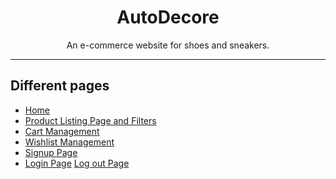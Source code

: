 <h1 align="center">AutoDecore</h1>
<p align="center" >An e-commerce website for shoes and sneakers.</p>

---

## Different pages

- [Home](https://walk-store.netlify.app/)
- [Product Listing Page and Filters](https://walk-store.netlify.app/Products/products)
- [Cart Management](https://walk-store.netlify.app/Cart/cart)
- [Wishlist Management](https://walk-store.netlify.app/Wishlist/wishlist.html)
- [Signup Page](https://walk-store.netlify.app/Sign/sign.html)
- [Login Page](https://walk-store.netlify.app/Login/login.html)
  [Log out Page](https://walk-store.netlify.app/Login/logout.html)
